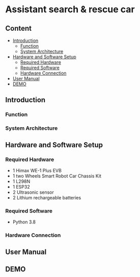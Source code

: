 # Assistant search & rescue car


## Content
- [Introduction](#introduction)
  - [Function](#function)
  - [System Architecture](#system-architecture)
- [Hardware and Software Setup](#hardware-and-software-setup)
  - [Required Hardware](#required-hardware)
  - [Required Software](#required-software)
  - [Hardware Connection](#hardware-connection)
- [User Manual](#user-manual)
- [DEMO](#demo)

## Introduction


### Function


### System Architecture


## Hardware and Software Setup

### Required Hardware
- 1 Himax WE-1 Plus EVB
- 1 two Wheels Smart Robot Car Chassis Kit
- 1 L298N
- 1 ESP32
- 2 Ultrasonic sensor
- 2 Lithium rechargeable batteries

### Required Software
- Python 3.8

### Hardware Connection

## User Manual

## DEMO
